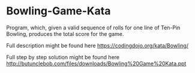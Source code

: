 # Bowling-Game-Kata
Program, which, given a valid sequence of rolls for one line of Ten-Pin Bowling, produces the total score for the game.

Full description might be found here
https://codingdojo.org/kata/Bowling/

Full step by step solution might be found here   
http://butunclebob.com/files/downloads/Bowling%20Game%20Kata.ppt
